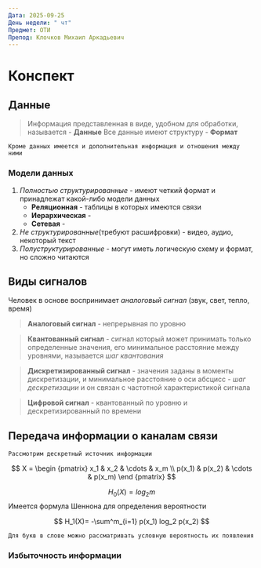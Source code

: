 ```yaml
---
Дата: 2025-09-25
День недели: " чт"
Предмет: ОТИ
Препод: Клочков Михаил Аркадьевич
---
```

# Конспект

## Данные

>Информация представленная в виде, удобном для обработки, называется  - **Данные**
>Все данные имеют структуру - **Формат**

`Кроме данных имеется и дополнительная информация и отношения между ними`

### Модели данных

1) *Полностью структурированные* -  имеют четкий формат и  принадлежат какой-либо модели данных
	- **Реляционная** - таблицы в которых имеются связи
	- **Иерархическая** - 
	- **Сетевая** - 
2) *Не структурированные*(требуют расшифровки) - видео, аудио, некоторый текст
3) *Полуструктурированные* - могут иметь логическую схему и формат, но сложно читаются

## Виды сигналов

Человек в основе воспринимает *аналоговый сигнал* (звук, свет, тепло, время)

>**Аналоговый сигнал** - непрерывная по уровню

>**Квантованный сигнал** - сигнал который может принимать только определенные значения, его минимальное расстояние между уровнями, называется *шаг квантования*

>**Дискретизированный сигнал** - значения заданы в моменты дискретизации, и минимальное расстояние о оси абсцисс - *шаг дескретизации* и он связан с частотной характеристикой сигнала

>**Цифровой сигнал** - квантованный по уровню и дескретизированный по времени


## Передача информации о каналам связи
`Рассмотрим дескретный источник информации`

$$
X = 
\begin {pmatrix}
x_1 & x_2 & \cdots & x_m \\
p(x_1) & p(x_2) & \cdots & p(x_m)
\end {pmatrix}
$$

$$
H_0(X) = log_2m
$$
Имеется формула Шеннона для определения вероятности

$$
H_1(X)= -\sum^m_{i=1} p(x_1) log_2 p(x_2)
$$

`Для букв в слове можно рассматривать условную вероятность их появления`

### Избыточность информации 